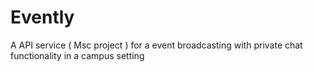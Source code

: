 # Evently
A API service ( Msc project ) for a event broadcasting with private chat functionality in a campus setting

